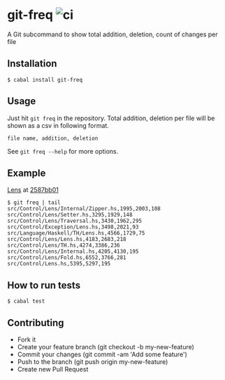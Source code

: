 # git-freq ![ci](https://github.com/fujimura/git-freq/actions/workflows/ci.yaml/badge.svg)

A Git subcommand to show total addition, deletion, count of changes per file

## Installation

```
$ cabal install git-freq
```

## Usage

Just hit `git freq` in the repository. Total addition, deletion per file will be shown as a csv in following format.

`file name, addition, deletion`

See `git freq --help` for more options.

## Example

[Lens](https://github.com/ekmett/lens) at [2587bb01](https://github.com/ekmett/lens/commit/60f773bdb8538d9023983e020b5cf7d0e1687df9)

```
$ git freq | tail
src/Control/Lens/Internal/Zipper.hs,1995,2003,108
src/Control/Lens/Setter.hs,3295,1929,148
src/Control/Lens/Traversal.hs,3430,1962,295
src/Control/Exception/Lens.hs,3498,2021,93
src/Language/Haskell/TH/Lens.hs,4566,1729,75
src/Control/Lens/Lens.hs,4183,2683,218
src/Control/Lens/TH.hs,4274,3386,236
src/Control/Lens/Internal.hs,4205,4130,195
src/Control/Lens/Fold.hs,6552,3766,281
src/Control/Lens.hs,5395,5297,195
```

## How to run tests

```
$ cabal test
```

## Contributing

- Fork it
- Create your feature branch (git checkout -b my-new-feature)
- Commit your changes (git commit -am 'Add some feature')
- Push to the branch (git push origin my-new-feature)
- Create new Pull Request
